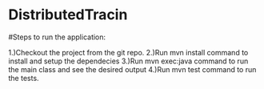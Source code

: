 # DistributedTracin 

#Steps to run the application:

1.)Checkout the project from the git repo.
2.)Run mvn install command to install and setup the dependecies
3.)Run mvn exec:java command to run the main class and see the desired output
4.)Run mvn test command to run the tests.

